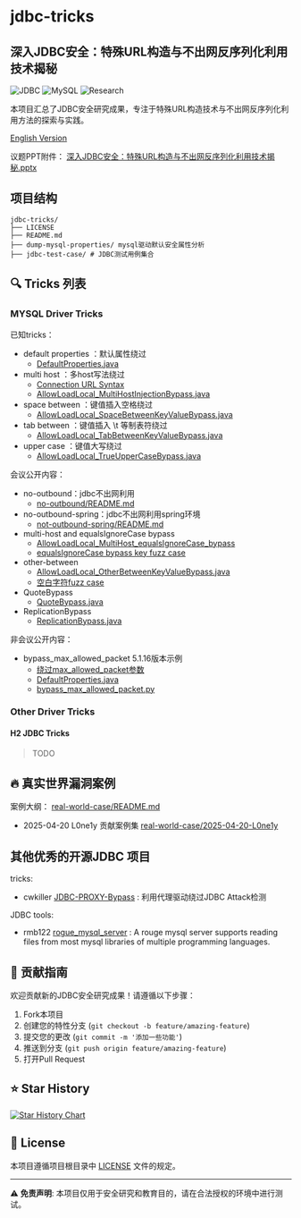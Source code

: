 # jdbc-tricks

## 深入JDBC安全：特殊URL构造与不出网反序列化利用技术揭秘

![JDBC](https://img.shields.io/badge/JDBC-Security-red)
![MySQL](https://img.shields.io/badge/MySQL-Driver-blue)
![Research](https://img.shields.io/badge/Security-Research-green)

本项目汇总了JDBC安全研究成果，专注于特殊URL构造技术与不出网反序列化利用方法的探索与实践。

[English Version](README_EN.md)

议题PPT附件：
[深入JDBC安全：特殊URL构造与不出网反序列化利用技术揭秘.pptx](深入JDBC安全：特殊URL构造与不出网反序列化利用技术揭秘.pptx)

## 项目结构

```-
jdbc-tricks/
├── LICENSE
├── README.md
├── dump-mysql-properties/ mysql驱动默认安全属性分析
├── jdbc-test-case/ # JDBC测试用例集合
```

## 🔍 Tricks 列表

### MYSQL Driver Tricks

已知tricks：

- default properties ：默认属性绕过
    - [DefaultProperties.java](jdbc-test-case/mysql-driver/version8/src/main/java/com/jdbc/tricks/default_properties/DefaultProperties.java)
- multi host ：多host写法绕过
    - [Connection URL Syntax](https://dev.mysql.com/doc/connector-j/en/connector-j-reference-jdbc-url-format.html#connector-j-url-user-credentials)
    - [AllowLoadLocal_MultiHostInjectionBypass.java](jdbc-test-case/mysql-driver/version8/src/main/java/com/jdbc/tricks/multi_host/AllowLoadLocal_MultiHostInjectionBypass.java)
- space between ：键值插入空格绕过
    - [AllowLoadLocal_SpaceBetweenKeyValueBypass.java](jdbc-test-case/mysql-driver/version8/src/main/java/com/jdbc/tricks/space_between/AllowLoadLocal_SpaceBetweenKeyValueBypass.java)
- tab between ：键值插入 \t 等制表符绕过
    - [AllowLoadLocal_TabBetweenKeyValueBypass.java](jdbc-test-case/mysql-driver/version8/src/main/java/com/jdbc/tricks/space_between/AllowLoadLocal_TabBetweenKeyValueBypass.java)
- upper case ：键值大写绕过
    - [AllowLoadLocal_TrueUpperCaseBypass.java](jdbc-test-case/mysql-driver/version8/src/main/java/com/jdbc/tricks/upper_case/AllowLoadLocal_TrueUpperCaseBypass.java)

会议公开内容：

- no-outbound：jdbc不出网利用
    - [no-outbound/README.md](jdbc-test-case/mysql-driver/no-outbound/README.md)
- no-outbound-spring：jdbc不出网利用spring环境
    - [not-outbound-spring/README.md](jdbc-test-case/mysql-driver/not-outbound-spring/README.md)
- multi-host and equalsIgnoreCase bypass
    - [AllowLoadLocal_MultiHost_equalsIgnoreCase_bypass](jdbc-test-case/mysql-driver/version8/src/main/java/com/jdbc/tricks/multi_host/AllowLoadLocal_MultiHost_equalsIgnoreCase_bypass.java)
    - [equalsIgnoreCase bypass key fuzz case](jdbc-test-case/mysql-driver/version8/src/main/java/com/jdbc/tricks/multi_host/fuzzCase1.java)
- other-between
    - [AllowLoadLocal_OtherBetweenKeyValueBypass.java](jdbc-test-case/mysql-driver/version8/src/main/java/com/jdbc/tricks/space_between/AllowLoadLocal_OtherBetweenKeyValueBypass.java)
    - [ 空白字符fuzz case](jdbc-test-case/mysql-driver/version8/src/main/java/com/jdbc/tricks/space_between/fuzzCase2.java)
- QuoteBypass
    - [QuoteBypass.java](jdbc-test-case/mysql-driver/version5/src/main/java/com/jdbc/tricks/quote_bypass/QuoteBypass.java)
- ReplicationBypass
    - [ReplicationBypass.java](jdbc-test-case/mysql-driver/version5/src/main/java/com/jdbc/tricks/replication/ReplicationBypass.java) 

非会议公开内容：

- bypass_max_allowed_packet 5.1.16版本示例
    - [绕过max_allowed_packet参数](jdbc-test-case/mysql-driver/version5/src/main/java/com/jdbc/tricks/default_properties/README.md)
    - [DefaultProperties.java](jdbc-test-case/mysql-driver/version5/src/main/java/com/jdbc/tricks/default_properties/DefaultProperties.java)
    - [bypass_max_allowed_packet.py](jdbc-test-case/mysql-driver/version5/src/main/java/com/jdbc/tricks/default_properties/bypass_max_allowed_packet.py)

### Other Driver Tricks

#### H2 JDBC Tricks

> TODO

## 🔥 真实世界漏洞案例

案例大纲：
[real-world-case/README.md](real-world-case/README.md)

- 2025-04-20 L0ne1y 贡献案例集
  [real-world-case/2025-04-20-L0ne1y](real-world-case/2025-04-20-L0ne1y)

## 其他优秀的开源JDBC 项目

tricks:
- cwkiller [JDBC-PROXY-Bypass](https://github.com/cwkiller/JDBC-PROXY-Bypass) : 利用代理驱动绕过JDBC Attack检测

JDBC tools:
- rmb122 [rogue_mysql_server](https://github.com/rmb122/rogue_mysql_server) : A rouge mysql server supports reading files from most mysql libraries of multiple programming languages.

## 🤝 贡献指南

欢迎贡献新的JDBC安全研究成果！请遵循以下步骤：

1. Fork本项目
2. 创建您的特性分支 (`git checkout -b feature/amazing-feature`)
3. 提交您的更改 (`git commit -m '添加一些功能'`)
4. 推送到分支 (`git push origin feature/amazing-feature`)
5. 打开Pull Request

## ⭐ Star History

[![Star History Chart](https://api.star-history.com/svg?repos=yulate/jdbc-tricks&type=Date)](https://www.star-history.com/#yulate/jdbc-tricks&Date)

## 📄 License

本项目遵循项目根目录中 [LICENSE](LICENSE) 文件的规定。

---

⚠️ **免责声明**: 本项目仅用于安全研究和教育目的，请在合法授权的环境中进行测试。

